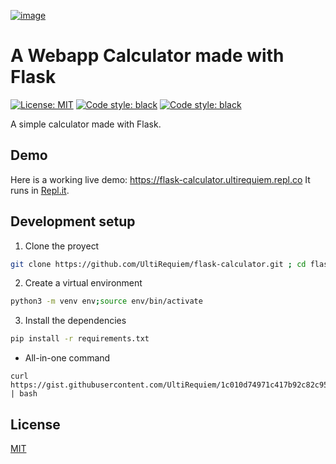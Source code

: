 [![image](https://user-images.githubusercontent.com/71897736/113590421-794cea80-95e7-11eb-8184-9aedad42131b.png)](https://flask-calculator.ultirequiem.repl.co)

# A Webapp Calculator made with Flask

<p>
<a href="https://github.com/UltiRequiem/flask-calculator/blob/main/LICENSE"><img alt="License: MIT" src="https://black.readthedocs.io/en/stable/_static/license.svg"></a>
<a href="https://github.com/UltiRequiem/
flask-calculator"><img alt="Code style: black" src="https://img.shields.io/badge/code%20style-black-000000.svg"></a>
<a href="https://github.com/UltiRequiem/
flask-calculator"><img alt="Code style: black" src="https://img.shields.io/tokei/lines/github.com/UltiRequiem/flask-calculator?color=blue&label=Total%20Lines"></a>
</p>
A simple calculator made with Flask.

## Demo

Here is a working live demo: https://flask-calculator.ultirequiem.repl.co
It runs in [Repl.it](https://repl.it).

## Development setup

1. Clone the proyect

```bash
git clone https://github.com/UltiRequiem/flask-calculator.git ; cd flask-calculator
```

2. Create a virtual environment

```bash
python3 -m venv env;source env/bin/activate
```

3. Install the dependencies

```bash
pip install -r requirements.txt
```

- All-in-one command

```
curl https://gist.githubusercontent.com/UltiRequiem/1c010d74971c417b92c82c959f53f275/raw/dfeef4d5b7829f4589afd70b87837b74b912e6da/srcipt.sh | bash
```

## License

[MIT](./LICENSE)
